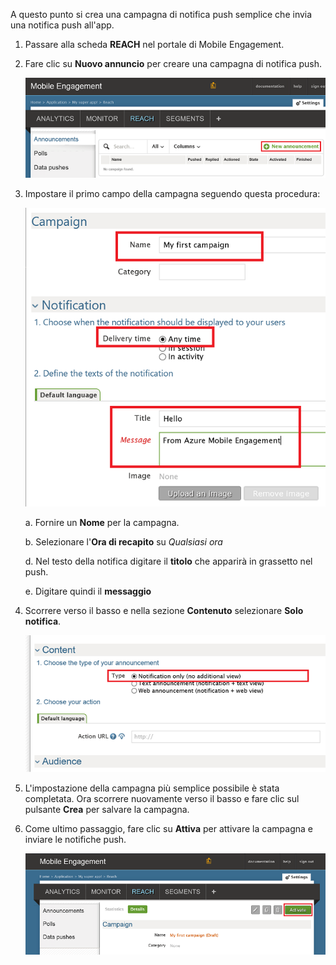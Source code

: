 A questo punto si crea una campagna di notifica push semplice che invia una notifica push all'app.

1. Passare alla scheda **REACH** nel portale di Mobile Engagement.

2. Fare clic su **Nuovo annuncio** per creare una campagna di notifica push.

	![](./media/mobile-engagement-windows-push-campaign/new-announcement.png)

3. Impostare il primo campo della campagna seguendo questa procedura:

	![](./media/mobile-engagement-windows-push-campaign/campaign-first-params.png)

	a. Fornire un **Nome** per la campagna.

	b. Selezionare l'**Ora di recapito** su *Qualsiasi ora*

	d. Nel testo della notifica digitare il **titolo** che apparirà in grassetto nel push.

	e. Digitare quindi il **messaggio**

4. Scorrere verso il basso e nella sezione **Contenuto** selezionare **Solo notifica**.

	![](./media/mobile-engagement-windows-push-campaign/campaign-content.png)

5. L'impostazione della campagna più semplice possibile è stata completata. Ora scorrere nuovamente verso il basso e fare clic sul pulsante **Crea** per salvare la campagna.

6. Come ultimo passaggio, fare clic su **Attiva** per attivare la campagna e inviare le notifiche push.

	![](./media/mobile-engagement-windows-push-campaign/campaign-activate.png)

 

<!---HONumber=Oct15_HO3-->